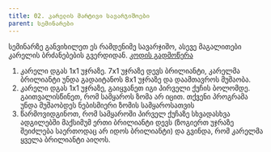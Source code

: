 ```yaml
---
title: 02. კარელის მარტივი სავარჯიშოები
parent: სემინარები
---
```


სემინარზე განვიხილეთ ეს რამდენიმე სავარჯიშო, ასევე მაგალითები კარელის ბრძანებების გვერდიდან. [კოდის გადმოწერა](./2_karel.txt)

1. კარელი დგას 1x1 უჯრაზე. 7x1 უჯრაზე დევს ბრილიანტი, კარელმა ბრილიანტი უნდა გადაიტანოს 8x1 უჯრაზე და დაამთავროს მუშაობა.
2. კარელი დგას 1x1 უჯრაზე, გაიყვანეთ იგი პირველი ქუჩის ბოლომდე. გაითვალისწინეთ, რომ სამყაროს ზომა არ იცით. თქვენი პროგრამა უნდა მუშაობდეს ნებისმიერი ზომის სამყაროსათვის
3. წარმოვიდგინოთ, რომ სამყაროში პირველ ქუჩაზე სხვადასხვა ადგილებში მაქსიმუმ ერთი ბრილიანტი დევს (ზოგიერთ უჯრაზე შეიძლება საერთოდაც არ იდოს ბრილიანტი) და გვინდა, რომ კარელმა ყველა ბრილიანტი აიღოს. 
